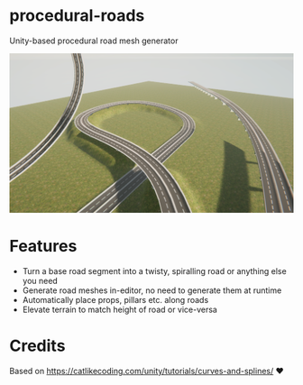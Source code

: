 # procedural-roads
Unity-based procedural road mesh generator

![Thumbnail](https://github.com/PolsCommits/procedural-roads/blob/main/images/procedural-roads.png)

# Features
* Turn a base road segment into a twisty, spiralling road or anything else you need
* Generate road meshes in-editor, no need to generate them at runtime
* Automatically place props, pillars etc. along roads
* Elevate terrain to match height of road or vice-versa

# Credits
Based on https://catlikecoding.com/unity/tutorials/curves-and-splines/ :heart:
